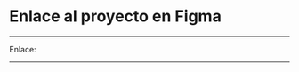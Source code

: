 
# Enlace al proyecto en Figma

---------------------------------------------

  Enlace:
  
---------------------------------------------
